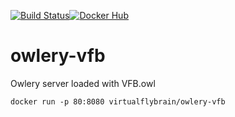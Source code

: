 [![Build Status](https://travis-ci.org/VirtualFlyBrain/owlery-vfb.svg?branch=master)](https://travis-ci.org/VirtualFlyBrain/owlery-vfb)[![Docker Hub](https://www.shippable.com/assets/images/logos/docker-hub.jpg)](https://hub.docker.com/r/virtualflybrain/owlery-vfb/)

# owlery-vfb
Owlery server loaded with VFB.owl  

```
docker run -p 80:8080 virtualflybrain/owlery-vfb
```

